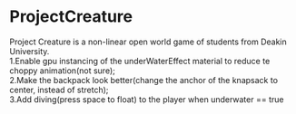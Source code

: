 # ProjectCreature

Project Creature is a non-linear open world game of students from Deakin University.  
1.Enable gpu instancing of the underWaterEffect material to reduce te choppy animation(not sure);   
2.Make the backpack look better(change the anchor of the knapsack to center, instead of stretch);   
3.Add diving(press space to float) to the player when underwater == true  

